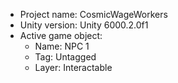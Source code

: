 <!-- UNITY CODE ASSIST INSTRUCTIONS START -->
- Project name: CosmicWageWorkers
- Unity version: Unity 6000.2.0f1
- Active game object:
  - Name: NPC 1
  - Tag: Untagged
  - Layer: Interactable
<!-- UNITY CODE ASSIST INSTRUCTIONS END -->